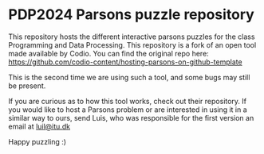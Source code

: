 # PDP2024 Parsons puzzle repository

This repository hosts the different interactive parsons puzzles for the class Programming and Data Processing. This repository is a fork of an open tool made available by Codio. You can find the original repo here: https://github.com/codio-content/hosting-parsons-on-github-template 

This is the second time we are using such a tool, and some bugs may still be present.

If you are curious as to how this tool works, check out their repository. If you would like to host a Parsons problem or are interested in using it in a similar way to ours, send Luis, who was responsible for the first version an email at luil@itu.dk

Happy puzzling :)
